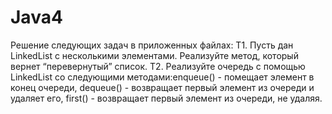# Java4
Решение следующих задач в приложенных файлах:
Т1. Пусть дан LinkedList с несколькими элементами. Реализуйте метод, который вернет “перевернутый” список.
Т2. Реализуйте очередь с помощью LinkedList со следующими методами:enqueue() - помещает элемент в конец очереди, dequeue() - возвращает первый элемент из очереди и удаляет его, first() - возвращает первый элемент из очереди, не удаляя.
